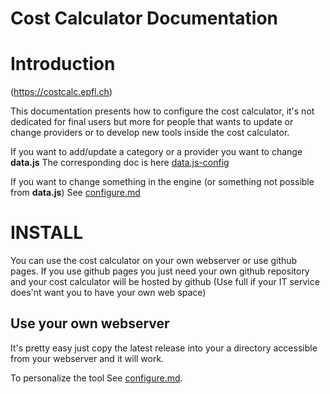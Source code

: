 Cost Calculator Documentation
============
# Introduction

(https://costcalc.epfl.ch)

This documentation presents how to configure the cost calculator, it's not dedicated for final users but more for people that wants to update or change  providers or to develop new tools inside the cost calculator.

If you want to add/update a category or a provider you want to change **data.js**
The corresponding doc is here [data.js-config](data.js-config.md)

If you want to change something in the engine (or something not possible from **data.js**) See [configure.md](configure.md)

# INSTALL

You can use the cost calculator on your own webserver or use github pages.
If you use github pages you just need your own github repository 
and your cost calculator will be hosted by github (Use full if your IT service
 does'nt want you to have your own web space)

## Use your own webserver
It's pretty easy just copy the latest release into your a directory accessible from your webserver and it will work.

To personalize the tool  See [configure.md](configure.md).

